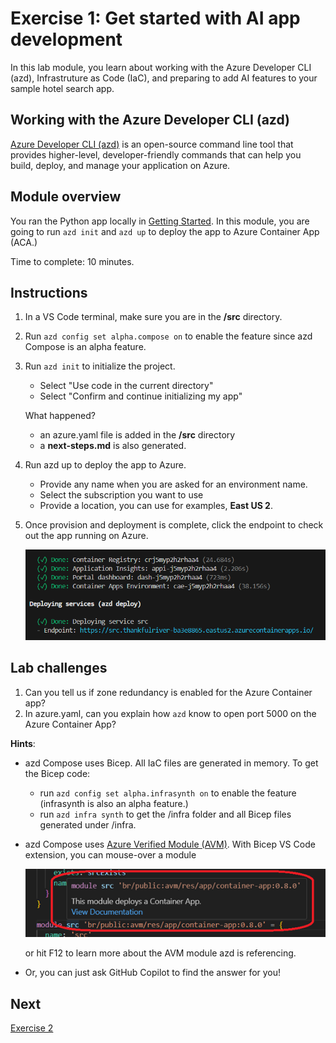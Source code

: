 # Exercise 1: Get started with AI app development

In this lab module, you learn about working with the Azure Developer CLI (azd), Infrastruture as Code (IaC), and preparing to add AI features to your sample hotel search app.

## Working with the Azure Developer CLI (azd)

[Azure Developer CLI (azd)](https://aka.ms/azd) is an open-source command line tool that provides higher-level, developer-friendly commands that can help you build, deploy, and manage your application on Azure. 

## Module overview

You ran the Python app locally in [Getting Started](getting-started.md). In this module, you are going to run `azd init` and `azd up` to deploy the app to Azure Container App (ACA.)

Time to complete: 10 minutes.

## Instructions
1. In a VS Code terminal, make sure you are in the **/src** directory. 
1. Run `azd config set alpha.compose on` to enable the feature since azd Compose is an alpha feature.
1. Run `azd init` to initialize the project.
    * Select "Use code in the current directory"
    * Select "Confirm and continue initializing my app"

    What happened?
    * an azure.yaml file is added in the **/src** directory
    * a **next-steps.md** is also generated.

1. Run azd up to deploy the app to Azure.
    * Provide any name when you are asked for an environment name.
    * Select the subscription you want to use
    * Provide a location, you can use for examples, **East US 2**.
1. Once provision and deployment is complete, click the endpoint to check out the app running on Azure.

    ![azd up](/Lab-Instructions/Images/1.azd-up-done.png)

    
## Lab challenges

1. Can you tell us if zone redundancy is enabled for the Azure Container app?
1. In azure.yaml, can you explain how `azd` know to open port 5000 on the Azure Container App?

**Hints**: 
* azd Compose uses Bicep. All IaC files are generated in memory. To get the Bicep code:
    * run `azd config set alpha.infrasynth on` to enable the feature (infrasynth is also an alpha feature.)
    * run `azd infra synth` to get the /infra folder and all Bicep files generated under /infra.
* azd Compose uses [Azure Verified Module (AVM)](https://aka.ms/AVM). With Bicep VS Code extension, you can mouse-over a module

    ![Mouse over module name](/Lab-Instructions/Images/1.mouse-over-avm.png)
    
    or hit F12 to learn more about the AVM module azd is referencing.
* Or, you can just ask GitHub Copilot to find the answer for you!

## Next
[Exercise 2](/Lab-Instructions/Exercise-2.md)
 
